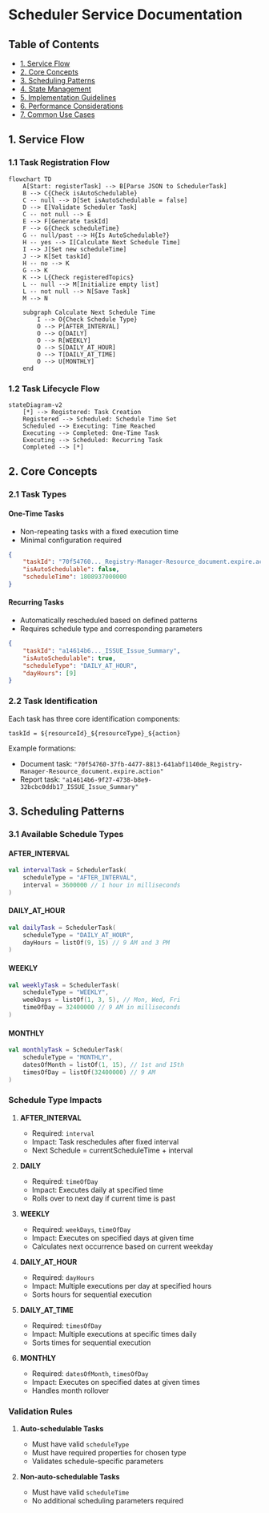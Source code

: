 # Scheduler Service Documentation

## Table of Contents
- [1. Service Flow](#1-service-flow)
- [2. Core Concepts](#2-core-concepts)
- [3. Scheduling Patterns](#3-scheduling-patterns)
- [4. State Management](#4-state-management)
- [5. Implementation Guidelines](#5-implementation-guidelines)
- [6. Performance Considerations](#6-performance-considerations)
- [7. Common Use Cases](#7-common-use-cases)

## 1. Service Flow

### 1.1 Task Registration Flow
```mermaid
flowchart TD
    A[Start: registerTask] --> B[Parse JSON to SchedulerTask]
    B --> C{Check isAutoSchedulable}
    C -- null --> D[Set isAutoSchedulable = false]
    D --> E[Validate Scheduler Task]
    C -- not null --> E
    E --> F[Generate taskId]
    F --> G{Check scheduleTime}
    G -- null/past --> H{Is AutoSchedulable?}
    H -- yes --> I[Calculate Next Schedule Time]
    I --> J[Set new scheduleTime]
    J --> K[Set taskId]
    H -- no --> K
    G --> K
    K --> L{Check registeredTopics}
    L -- null --> M[Initialize empty list]
    L -- not null --> N[Save Task]
    M --> N
    
    subgraph Calculate Next Schedule Time
        I --> O{Check Schedule Type}
        O --> P[AFTER_INTERVAL]
        O --> Q[DAILY]
        O --> R[WEEKLY]
        O --> S[DAILY_AT_HOUR]
        O --> T[DAILY_AT_TIME]
        O --> U[MONTHLY]
    end
```

### 1.2 Task Lifecycle Flow
```mermaid
stateDiagram-v2
    [*] --> Registered: Task Creation
    Registered --> Scheduled: Schedule Time Set
    Scheduled --> Executing: Time Reached
    Executing --> Completed: One-Time Task
    Executing --> Scheduled: Recurring Task
    Completed --> [*]
```

## 2. Core Concepts

### 2.1 Task Types

#### One-Time Tasks
- Non-repeating tasks with a fixed execution time
- Minimal configuration required
```json
{
    "taskId": "70f54760..._Registry-Manager-Resource_document.expire.action",
    "isAutoSchedulable": false,
    "scheduleTime": 1808937000000
}
```

#### Recurring Tasks
- Automatically rescheduled based on defined patterns
- Requires schedule type and corresponding parameters
```json
{
    "taskId": "a14614b6..._ISSUE_Issue_Summary",
    "isAutoSchedulable": true,
    "scheduleType": "DAILY_AT_HOUR",
    "dayHours": [9]
}
```

### 2.2 Task Identification
Each task has three core identification components:
```
taskId = ${resourceId}_${resourceType}_${action}
```

Example formations:
- Document task: `"70f54760-37fb-4477-8813-641abf1140de_Registry-Manager-Resource_document.expire.action"`
- Report task: `"a14614b6-9f27-4738-b8e9-32bcbc0ddb17_ISSUE_Issue_Summary"`

## 3. Scheduling Patterns

### 3.1 Available Schedule Types

#### AFTER_INTERVAL
```kotlin
val intervalTask = SchedulerTask(
    scheduleType = "AFTER_INTERVAL",
    interval = 3600000 // 1 hour in milliseconds
)
```

#### DAILY_AT_HOUR
```kotlin
val dailyTask = SchedulerTask(
    scheduleType = "DAILY_AT_HOUR",
    dayHours = listOf(9, 15) // 9 AM and 3 PM
)
```

#### WEEKLY
```kotlin
val weeklyTask = SchedulerTask(
    scheduleType = "WEEKLY",
    weekDays = listOf(1, 3, 5), // Mon, Wed, Fri
    timeOfDay = 32400000 // 9 AM in milliseconds
)
```

#### MONTHLY
```kotlin
val monthlyTask = SchedulerTask(
    scheduleType = "MONTHLY",
    datesOfMonth = listOf(1, 15), // 1st and 15th
    timesOfDay = listOf(32400000) // 9 AM
)
```

### Schedule Type Impacts

1. **AFTER_INTERVAL**
   - Required: `interval`
   - Impact: Task reschedules after fixed interval
   - Next Schedule = currentScheduleTime + interval

2. **DAILY**
   - Required: `timeOfDay`
   - Impact: Executes daily at specified time
   - Rolls over to next day if current time is past

3. **WEEKLY**
   - Required: `weekDays`, `timeOfDay`
   - Impact: Executes on specified days at given time
   - Calculates next occurrence based on current weekday

4. **DAILY_AT_HOUR**
   - Required: `dayHours`
   - Impact: Multiple executions per day at specified hours
   - Sorts hours for sequential execution

5. **DAILY_AT_TIME**
   - Required: `timesOfDay`
   - Impact: Multiple executions at specific times daily
   - Sorts times for sequential execution

6. **MONTHLY**
   - Required: `datesOfMonth`, `timesOfDay`
   - Impact: Executes on specified dates at given times
   - Handles month rollover

### Validation Rules

1. **Auto-schedulable Tasks**
   - Must have valid `scheduleType`
   - Must have required properties for chosen type
   - Validates schedule-specific parameters

2. **Non-auto-schedulable Tasks**
   - Must have valid `scheduleTime`
   - No additional scheduling parameters required
